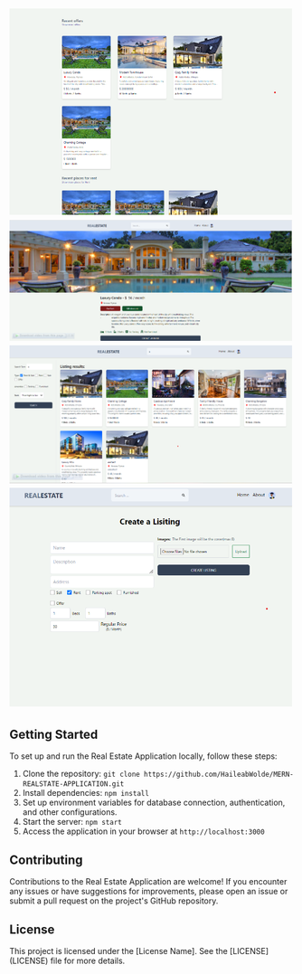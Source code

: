 <div>
 <h1 style="font-family: 'Montserrat'; font-size: 32px; font-weight: bold; color: #333; margin-bottom: 20px;>
 Real Estate Application</h1>
  

  <p>
    The Real Estate Application is a full-stack web application developed using the MERN (MongoDB, Express.js, React, Node.js) stack. It provides a platform for clients and landlords  to interact and facilitate property transactions. The application allows sellers to list their properties with detailed information and images, and clients can search and browse the listings to find their desired properties.
  </p>
  
  <h2>Features</h2>
  <ul>
    <li><strong>User Authentication: </strong>Secure user authentication and authorization with support for email/password login and Google sign-in.</li>
    <li><strong>Property Listings:</strong> Sellers can create, update, and delete property listings, including property details, descriptions, room information, and images.</li>
    <li><strong>Search and Filter:<strong> Buyers can search and filter property listings based on various criteria such as property type, location, and price range.</li>
    <li><strong>Landing Page:<strong> The landing page showcases featured listings and provides easy access to search functionality.</li>
    <li><strong>Listing Details:</strong> Detailed view of each property listing, including additional images, amenities, and contact information.</li>
    <li><strong>Contact Landlord: </strong>clients can directly contact the landlord or property owner through the application for inquiries and arranging property visits.</li>
    <li><strong>Responsive Design:</strong> The application is fully responsive and optimized for different screen sizes, including desktop and mobile devices.</li>
   
  </ul>
  
  <h2>Screenshots</h2>
  <!-- Add screenshots of your application here -->
  <img src="./Images/Landing Page Part One.png" alt="Screenshot 1" width="500">
  <img src="./Images/Landing Page Part Two.png" alt="Screenshot 2" width="500">
   <img src="./Images/Listing Detail Page.png" alt="Screenshot 2" width="500">
   <img src="./Images/Search Page.png " width="500"/>
   <img src="./Images/create listing page.png" width="500"/>
  <h2>Getting Started</h2>
  <p>
    To set up and run the Real Estate Application locally, follow these steps:
  </p>
  <ol>
    <li>Clone the repository: <code>git clone https://github.com/HaileabWolde/MERN-REALSTATE-APPLICATION.git</code></li>
    <li>Install dependencies: <code>npm install</code></li>
    <li>Set up environment variables for database connection, authentication, and other configurations.</li>
    <li>Start the server: <code>npm start</code></li>
    <li>Access the application in your browser at <code>http://localhost:3000</code></li>
  </ol>
  
  <h2>Contributing</h2>
  <p>
    Contributions to the Real Estate Application are welcome! If you encounter any issues or have suggestions for improvements, please open an issue or submit a pull request on the project's GitHub repository.
  </p>
  
  <h2>License</h2>
  <p>
    This project is licensed under the [License Name]. See the [LICENSE](LICENSE) file for more details.
  </p>
</div>